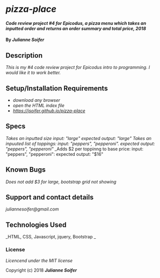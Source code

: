 # _pizza-place_

#### _Code review project #4 for Epicodus, a pizza menu which takes an inputted order and returns an order summary and total price, 2018_

#### By _Julianne Soifer_

## Description

_This is my #4 code review project for Epicodus intro to programming. I would like it to work better._

## Setup/Installation Requirements

* _download any browser_
* _open the HTML index file_
* _https://jsoifer.github.io/pizza-place_


## Specs
  _Takes an inputted size input: "large" expected output: "large"_
  _Takes an inpuuted list of toppings: input: "peppers", "pepperoni".  expected output: "peppers", "pepperoni"_
  _Adds $2 per toppinng to base price: input: "peppers", "pepperoni": expected output: "$16"

## Known Bugs

_Does not add $3 for large, bootstrap grid not showing_

## Support and contact details

_juliannesoifer@gmail.com_

## Technologies Used

_HTML, CSS, Javascript, jquery, Bootstrap _

### License

*Licencend under the MIT license*

Copyright (c) 2018 **_Julianne Soifer_**

